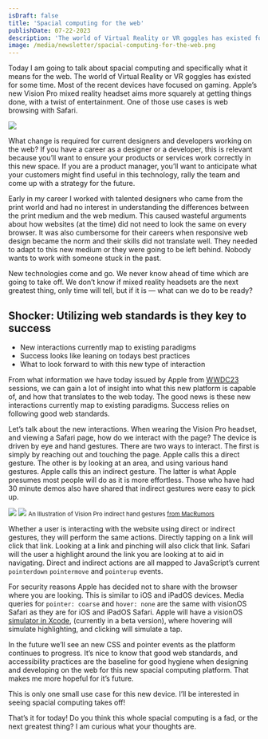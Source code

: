 ```yaml
---
isDraft: false
title: 'Spacial computing for the web'
publishDate: 07-22-2023
description: 'The world of Virtual Reality or VR goggles has existed for some time. Most of the recent devices have focused on gaming. Apple’s new Vision Pro mixed reality headset aims more squarely at getting things done, with a twist.'
image: /media/newsletter/spacial-computing-for-the-web.png
---
```


<p>Today I am going to talk about spacial computing and specifically what it means for the web. The world of Virtual Reality or VR goggles has existed for some time. Most of the recent devices have focused on gaming. Apple’s new Vision Pro mixed reality headset aims more squarely at getting things done, with a twist of entertainment. One of those use cases is web browsing with Safari.</p>
<img src="/media/newsletter/screenshot-safari-spacial-computing.png">
<p>What change is required for current designers and developers working on the web? If you have a career as a designer or a developer, this is relevant because you’ll want to ensure your products or services work correctly in this new space. If you are a product manager, you’ll want to anticipate what your customers might find useful in this technology, rally the team and come up with a strategy for the future.</p>
<p>Early in my career I worked with talented designers who came from the print world and had no interest in understanding the differences between the print medium and the web medium. This caused wasteful arguments about how websites (at the time) did not need to look the same on every browser. It was also cumbersome for their careers when responsive web design became the norm and their skills did not translate well. They needed to adapt to this new medium or they were going to be left behind. Nobody wants to work with someone stuck in the past.</p>
<p>New technologies come and go. We never know ahead of time which are going to take off. We don’t know if mixed reality headsets are the next greatest thing, only time will tell, but if it is — what can we do to be ready?</p>
<h2>Shocker: Utilizing web standards is they key to success</h2>
<ul>
<li>New interactions currently map to existing paradigms</li>
<li>Success looks like leaning on todays best practices</li>
<li>What to look forward to with this new type of interaction</li>
</ul>
<p>From what information we have today issued by Apple from <a href="https://developer.apple.com/wwdc23/">WWDC23</a> sessions, we can gain a lot of insight into what this new platform is capable of, and how that translates to the web today. The good news is these new interactions currently map to existing paradigms. Success relies on following good web standards.</p>
<p>Let’s talk about the new interactions. When wearing the Vision Pro headset, and viewing a Safari page, how do we interact with the page? The device is driven by eye and hand gestures. There are two ways to interact. The first is simply by reaching out and touching the page. Apple calls this a direct gesture. The other is by looking at an area, and using various hand gestures. Apple calls this an indirect gesture. The latter is what Apple presumes most people will do as it is more effortless. Those who have had 30 minute demos also have shared that indirect gestures were easy to pick up.</p>
<img src="/media/newsletter/spacial-comuting-concept-direct-gestures.png">
<img src="/media/newsletter/spacial-comuting-concept-indirect-gestures.png">
<small>An Illustration of Vision Pro indirect hand gestures <a href="https://www.macrumors.com/2023/06/08/apple-vision-pro-gestures/" >from MacRumors</a></small>
<p>Whether a user is interacting with the website using direct or indirect gestures, they will perform the same actions. Directly tapping on a link will click that link. Looking at a link and pinching will also click that link. Safari will the user a highlight around the link you are looking at to aid in navigating. Direct and indirect actions are all mapped to JavaScript’s current <code>pointerdown</code> <code>pointermove</code> and <code>pointerup</code> events.</p>
<p>For security reasons Apple has decided not to share with the browser where you are looking. This is similar to iOS and iPadOS devices. Media queries for <code>pointer: coarse</code> and <code>hover: none</code> are the same with visionOS Safari as they are for iOS and iPadOS Safari. Apple will have a visionOS <a href="https://developer.apple.com/documentation/visionOS/interacting-with-your-app-in-the-visionos-simulator">simulator in Xcode</a>, (currently in a beta version), where hovering will simulate highlighting, and clicking will simulate a tap.</p>
<p>In the future we’ll see an new CSS and pointer events as the platform continues to progress. It’s nice to know that good web standards, and accessibility practices are the baseline for good hygiene when designing and developing on the web for this new spacial computing platform. That makes me more hopeful for it’s future.</p>
<p>This is only one small use case for this new device. I’ll be interested in seeing spacial computing takes off!</p>
<p>That’s it for today! Do you think this whole spacial computing is a fad, or the next greatest thing? I am curious what your thoughts are.</p>
